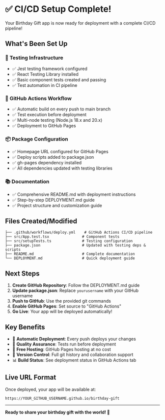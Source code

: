 # ✅ CI/CD Setup Complete!

Your Birthday Gift app is now ready for deployment with a complete CI/CD pipeline!

## What's Been Set Up

### 🔧 **Testing Infrastructure**
- ✅ Jest testing framework configured
- ✅ React Testing Library installed
- ✅ Basic component tests created and passing
- ✅ Test automation in CI pipeline

### 🚀 **GitHub Actions Workflow**
- ✅ Automatic build on every push to main branch
- ✅ Test execution before deployment
- ✅ Multi-node testing (Node.js 18.x and 20.x)
- ✅ Deployment to GitHub Pages

### 📦 **Package Configuration**
- ✅ Homepage URL configured for GitHub Pages
- ✅ Deploy scripts added to package.json
- ✅ gh-pages dependency installed
- ✅ All dependencies updated with testing libraries

### 📚 **Documentation**
- ✅ Comprehensive README.md with deployment instructions
- ✅ Step-by-step DEPLOYMENT.md guide
- ✅ Project structure and customization guide

## Files Created/Modified

```
├── .github/workflows/deploy.yml    # GitHub Actions CI/CD pipeline
├── src/App.test.tsx               # Component tests
├── src/setupTests.ts              # Testing configuration
├── package.json                   # Updated with testing deps & scripts
├── README.md                      # Complete documentation
└── DEPLOYMENT.md                  # Quick deployment guide
```

## Next Steps

1. **Create GitHub Repository**: Follow the DEPLOYMENT.md guide
2. **Update package.json**: Replace `yourusername` with your GitHub username
3. **Push to GitHub**: Use the provided git commands
4. **Enable GitHub Pages**: Set source to "GitHub Actions"
5. **Go Live**: Your app will be deployed automatically!

## Key Benefits

- 🚀 **Automatic Deployment**: Every push deploys your changes
- 🧪 **Quality Assurance**: Tests run before deployment
- 📱 **Free Hosting**: GitHub Pages hosting at no cost
- 🔄 **Version Control**: Full git history and collaboration support
- 📊 **Build Status**: See deployment status in GitHub Actions tab

## Live URL Format

Once deployed, your app will be available at:
```
https://YOUR_GITHUB_USERNAME.github.io/birthday-gift
```

---

**Ready to share your birthday gift with the world! 🎉**
